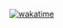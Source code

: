 [![wakatime](https://wakatime.com/badge/user/018cea81-8426-444d-9428-efad10bc0db1/project/018cecd7-5ba7-4b05-8f60-bdf0c4b21c31.svg)](https://wakatime.com/badge/user/018cea81-8426-444d-9428-efad10bc0db1/project/018cecd7-5ba7-4b05-8f60-bdf0c4b21c31)
